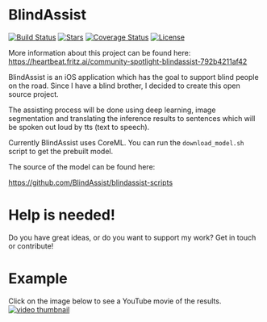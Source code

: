 # BlindAssist

[![Build Status](https://travis-ci.org/gi097/blindassist-ios.svg?branch=develop)](https://travis-ci.org/gi097/blindassist-ios)
[![Stars](http://starveller.sigsev.io/api/repos/gi097/blindassist-ios/badge)](http://starveller.sigsev.io/gi097/blindassist-ios)
[![Coverage Status](https://coveralls.io/repos/github/gi097/blindassist-ios/badge.svg?branch=develop)](https://coveralls.io/github/gi097/blindassist-ios?branch=develop)
[![License](https://img.shields.io/badge/License-GPL%20v3-blue.svg)](LICENSE)

More information about this project can be found here:
https://heartbeat.fritz.ai/community-spotlight-blindassist-792b4211af42

BlindAssist is an iOS application which has the goal to support blind people
on the road. Since I have a blind brother, I decided to create this open source
project.

The assisting process will be done using deep learning, image segmentation
and translating the inference results to sentences which will be spoken out loud 
by tts (text to speech).

Currently BlindAssist uses CoreML. You can run the `download_model.sh` script to
get the prebuilt model.

The source of the model can be found here:

https://github.com/BlindAssist/blindassist-scripts

# Help is needed!
Do you have great ideas, or do you want to support my work? Get in touch or contribute!

# Example
Click on the image below to see a YouTube movie of the results.
[![video thumbnail](https://img.youtube.com/vi/eb-ESNV_PEI/0.jpg)](https://youtu.be/eb-ESNV_PEI)
